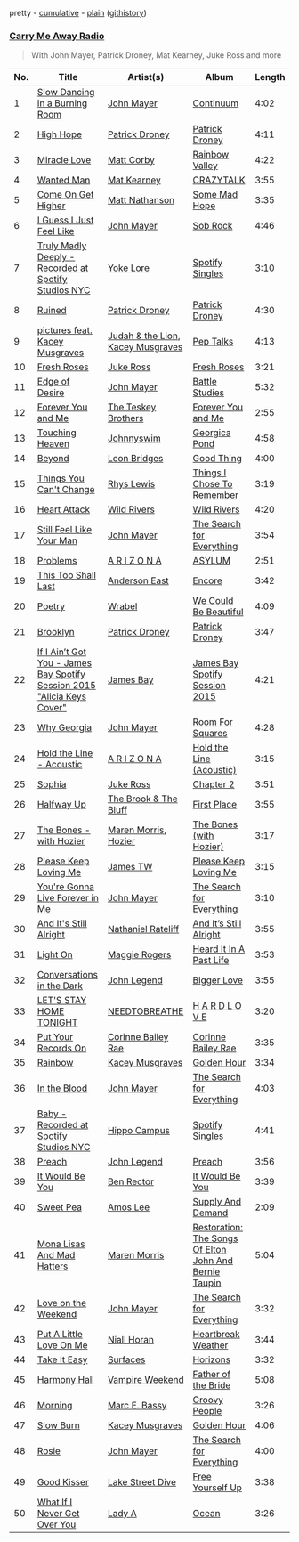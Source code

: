 pretty - [cumulative](/playlists/cumulative/37i9dQZF1E8FdFKgRxUOJv.md) - [plain](/playlists/plain/37i9dQZF1E8FdFKgRxUOJv) ([githistory](https://github.githistory.xyz/mackorone/spotify-playlist-archive/blob/main/playlists/plain/37i9dQZF1E8FdFKgRxUOJv))

### [Carry Me Away Radio](https://open.spotify.com/playlist/37i9dQZF1E8FdFKgRxUOJv)

> With John Mayer, Patrick Droney, Mat Kearney, Juke Ross and more

| No. | Title | Artist(s) | Album | Length |
|---|---|---|---|---|
| 1 | [Slow Dancing in a Burning Room](https://open.spotify.com/track/2jdAk8ATWIL3dwT47XpRfu) | [John Mayer](https://open.spotify.com/artist/0hEurMDQu99nJRq8pTxO14) | [Continuum](https://open.spotify.com/album/1Xsprdt1q9rOzTic7b9zYM) | 4:02 |
| 2 | [High Hope](https://open.spotify.com/track/51hx5VSyIkTzwRrs5DJjQ3) | [Patrick Droney](https://open.spotify.com/artist/78Rk1F0jGdipWWfrhyWwt3) | [Patrick Droney](https://open.spotify.com/album/3tdnCuYNUXbWjeTEfFFZ31) | 4:11 |
| 3 | [Miracle Love](https://open.spotify.com/track/3pjeJVSQXB2aaZOIEKNYvd) | [Matt Corby](https://open.spotify.com/artist/7CIW23FQUXPc1zebnO1TDG) | [Rainbow Valley](https://open.spotify.com/album/5k2ppB8SwrTTFyHUoqRzBW) | 4:22 |
| 4 | [Wanted Man](https://open.spotify.com/track/2dMkrhsWFVP2rHZmTEKkeh) | [Mat Kearney](https://open.spotify.com/artist/2NQEwAVHBNcI0tGMLlWwF1) | [CRAZYTALK](https://open.spotify.com/album/1VYbFOGfg6BE3rn1LTMTny) | 3:55 |
| 5 | [Come On Get Higher](https://open.spotify.com/track/38YgZVHPWOWsKrsCXz6JyP) | [Matt Nathanson](https://open.spotify.com/artist/4NGiEU3Pkd8ASRyQR30jcA) | [Some Mad Hope](https://open.spotify.com/album/45A2E1YR00sPSwxJw5d3qu) | 3:35 |
| 6 | [I Guess I Just Feel Like](https://open.spotify.com/track/4Im6GRj17qa7NW76OsJh1s) | [John Mayer](https://open.spotify.com/artist/0hEurMDQu99nJRq8pTxO14) | [Sob Rock](https://open.spotify.com/album/2JmfwvRDitJlTUoLCkp61z) | 4:46 |
| 7 | [Truly Madly Deeply - Recorded at Spotify Studios NYC](https://open.spotify.com/track/0ApIlfcdY0hVdVEVUyS2Zf) | [Yoke Lore](https://open.spotify.com/artist/7FU0xCgmSYQEiBeevUqQ4S) | [Spotify Singles](https://open.spotify.com/album/4yLdDDVmXRbB5q2hFGac4t) | 3:10 |
| 8 | [Ruined](https://open.spotify.com/track/6HJoraqoXpGj5Lr68FCZxX) | [Patrick Droney](https://open.spotify.com/artist/78Rk1F0jGdipWWfrhyWwt3) | [Patrick Droney](https://open.spotify.com/album/3tdnCuYNUXbWjeTEfFFZ31) | 4:30 |
| 9 | [pictures feat. Kacey Musgraves](https://open.spotify.com/track/1zZIVe9x0JhdhpuQjLTjIM) | [Judah & the Lion](https://open.spotify.com/artist/3wWtfT7S2uVJJ3hGZlOLkZ), [Kacey Musgraves](https://open.spotify.com/artist/70kkdajctXSbqSMJbQO424) | [Pep Talks](https://open.spotify.com/album/5CuJb813nzBM4FMfTNByH9) | 4:13 |
| 10 | [Fresh Roses](https://open.spotify.com/track/05RmevbSKDvHHKpYBoXYfR) | [Juke Ross](https://open.spotify.com/artist/3mDo5Nv0SWpslJe9HzA2xY) | [Fresh Roses](https://open.spotify.com/album/6DUbcDDJa547U0KvgjCthp) | 3:21 |
| 11 | [Edge of Desire](https://open.spotify.com/track/5gbxzSqABThINGDb7vIiwe) | [John Mayer](https://open.spotify.com/artist/0hEurMDQu99nJRq8pTxO14) | [Battle Studies](https://open.spotify.com/album/1V5vQRMWTNGmqwxY8jMVou) | 5:32 |
| 12 | [Forever You and Me](https://open.spotify.com/track/4GUaG3df9nbrj77GKEB76j) | [The Teskey Brothers](https://open.spotify.com/artist/2nTjd2lNo1GVEfXM3bCnsh) | [Forever You and Me](https://open.spotify.com/album/1aUMtW3DvOoPetvGzgkuUW) | 2:55 |
| 13 | [Touching Heaven](https://open.spotify.com/track/6qONjN95Wk5zsOs7pY2Kq3) | [Johnnyswim](https://open.spotify.com/artist/4igDSX1kgfWbVTDCywcBGm) | [Georgica Pond](https://open.spotify.com/album/7ijL8KF5a1FTAmXU8X33Y3) | 4:58 |
| 14 | [Beyond](https://open.spotify.com/track/1Omt5bfz1tZUCqd26HxbS0) | [Leon Bridges](https://open.spotify.com/artist/3qnGvpP8Yth1AqSBMqON5x) | [Good Thing](https://open.spotify.com/album/7J9fifadXb0PPSBWXctbi8) | 4:00 |
| 15 | [Things You Can't Change](https://open.spotify.com/track/1PyBjO06OZIPO67tMLlpha) | [Rhys Lewis](https://open.spotify.com/artist/4T2k9bgIoC8bbqjqiEl9vZ) | [Things I Chose To Remember](https://open.spotify.com/album/13DpMn525oKHXLQSgq96TF) | 3:19 |
| 16 | [Heart Attack](https://open.spotify.com/track/5e7H5e3BBsDJmygioSJMHF) | [Wild Rivers](https://open.spotify.com/artist/59sBwR0jPSTrbMtuTkRPN5) | [Wild Rivers](https://open.spotify.com/album/4Vl6dGwfxDHMP4tlFniNpK) | 4:20 |
| 17 | [Still Feel Like Your Man](https://open.spotify.com/track/1LM6t24SjQr2bJHqeGIR4U) | [John Mayer](https://open.spotify.com/artist/0hEurMDQu99nJRq8pTxO14) | [The Search for Everything](https://open.spotify.com/album/0jZFu2tihRJ65iYAo0oOtP) | 3:54 |
| 18 | [Problems](https://open.spotify.com/track/75ylrnob5O80WTKi9ugZ1Z) | [A R I Z O N A](https://open.spotify.com/artist/7hOGhpa8RMSuDOWntGIAJt) | [ASYLUM](https://open.spotify.com/album/1qnAzDoa24ZYCZDzmP74sL) | 2:51 |
| 19 | [This Too Shall Last](https://open.spotify.com/track/0CuXzMEgFzuQhLEYQHYas4) | [Anderson East](https://open.spotify.com/artist/5q6z6GTth6lMbL9I8CAgby) | [Encore](https://open.spotify.com/album/6EIlfHDKZxmDMjcaRbFj8d) | 3:42 |
| 20 | [Poetry](https://open.spotify.com/track/6F84CqAnWGg6CZiWFNDuQ9) | [Wrabel](https://open.spotify.com/artist/7r2uG6BlFXKcwmh9ItqlII) | [We Could Be Beautiful](https://open.spotify.com/album/1knxEStPE5aiGzJDa75Zrf) | 4:09 |
| 21 | [Brooklyn](https://open.spotify.com/track/0gvGXQK14CIGLssQhruY8E) | [Patrick Droney](https://open.spotify.com/artist/78Rk1F0jGdipWWfrhyWwt3) | [Patrick Droney](https://open.spotify.com/album/3tdnCuYNUXbWjeTEfFFZ31) | 3:47 |
| 22 | [If I Ain’t Got You - James Bay Spotify Session 2015 "Alicia Keys Cover"](https://open.spotify.com/track/1zJpJ3HPRtAYYNLWm5BJEf) | [James Bay](https://open.spotify.com/artist/4EzkuveR9pLvDVFNx6foYD) | [James Bay Spotify Session 2015](https://open.spotify.com/album/2DSUg9hHXIb9KBvOWXQvNf) | 4:21 |
| 23 | [Why Georgia](https://open.spotify.com/track/1c7UYTut2SBOPq64o2t0uN) | [John Mayer](https://open.spotify.com/artist/0hEurMDQu99nJRq8pTxO14) | [Room For Squares](https://open.spotify.com/album/3yHOaiXecTJVUdn7mApZ48) | 4:28 |
| 24 | [Hold the Line - Acoustic](https://open.spotify.com/track/5pd5gGxcHxErpWzbYxNi15) | [A R I Z O N A](https://open.spotify.com/artist/7hOGhpa8RMSuDOWntGIAJt) | [Hold the Line (Acoustic)](https://open.spotify.com/album/6U4ki0vCmP0GpIG2EWZKXQ) | 3:15 |
| 25 | [Sophia](https://open.spotify.com/track/093KMwH96ZwZRZn2lKoX9Z) | [Juke Ross](https://open.spotify.com/artist/3mDo5Nv0SWpslJe9HzA2xY) | [Chapter 2](https://open.spotify.com/album/3N5XKeovbZHLKdeORgHEJ1) | 3:51 |
| 26 | [Halfway Up](https://open.spotify.com/track/5HsJGA8P5fPzR06i9FQKBr) | [The Brook & The Bluff](https://open.spotify.com/artist/4dWtsQvuME6tCWFycaTvO7) | [First Place](https://open.spotify.com/album/5SMIvs45B5BN5ES3qqiblH) | 3:55 |
| 27 | [The Bones - with Hozier](https://open.spotify.com/track/1yTTMcUhL7rtz08Dsgb7Qb) | [Maren Morris](https://open.spotify.com/artist/6WY7D3jk8zTrHtmkqqo5GI), [Hozier](https://open.spotify.com/artist/2FXC3k01G6Gw61bmprjgqS) | [The Bones (with Hozier)](https://open.spotify.com/album/6HzebUNgGlzC1AMBwHGIkH) | 3:17 |
| 28 | [Please Keep Loving Me](https://open.spotify.com/track/78zUxUPvONPgMIt46q5be6) | [James TW](https://open.spotify.com/artist/0B3N0ZINFWvizfa8bKiz4v) | [Please Keep Loving Me](https://open.spotify.com/album/53ZfIHyk0AhUHeVRBCIl64) | 3:15 |
| 29 | [You're Gonna Live Forever in Me](https://open.spotify.com/track/51lPx6ZCSalL2kvSrDUyJc) | [John Mayer](https://open.spotify.com/artist/0hEurMDQu99nJRq8pTxO14) | [The Search for Everything](https://open.spotify.com/album/0jZFu2tihRJ65iYAo0oOtP) | 3:10 |
| 30 | [And It's Still Alright](https://open.spotify.com/track/2tRxHjEkdgGMv9kZbOyqOH) | [Nathaniel Rateliff](https://open.spotify.com/artist/4qKpLkR911SUlnd4HAtF79) | [And It’s Still Alright](https://open.spotify.com/album/2bWrnSJNyGevb1pr2VYEGW) | 3:55 |
| 31 | [Light On](https://open.spotify.com/track/6UnCGAEmrbGIOSmGRZQ1M2) | [Maggie Rogers](https://open.spotify.com/artist/4NZvixzsSefsNiIqXn0NDe) | [Heard It In A Past Life](https://open.spotify.com/album/5AHWNPo3gllDmixgAoFru4) | 3:53 |
| 32 | [Conversations in the Dark](https://open.spotify.com/track/0QjQC8sGqxUkaJFBsJjtGm) | [John Legend](https://open.spotify.com/artist/5y2Xq6xcjJb2jVM54GHK3t) | [Bigger Love](https://open.spotify.com/album/7BRuKFs9BFuba9TlMs2ZLd) | 3:55 |
| 33 | [LET'S STAY HOME TONIGHT](https://open.spotify.com/track/1kiylxwnw8R8rJoCDtubWM) | [NEEDTOBREATHE](https://open.spotify.com/artist/610EjgFatGvVPtib97jQ8G) | [H A R D L O V E](https://open.spotify.com/album/0DjJIQPOsxd5OiUoVskRBH) | 3:20 |
| 34 | [Put Your Records On](https://open.spotify.com/track/2nGFzvICaeEWjIrBrL2RAx) | [Corinne Bailey Rae](https://open.spotify.com/artist/29WzbAQtDnBJF09es0uddn) | [Corinne Bailey Rae](https://open.spotify.com/album/141Mp3P2VKHQMhtkW1DyQg) | 3:35 |
| 35 | [Rainbow](https://open.spotify.com/track/79qxwHypONUt3AFq0WPpT9) | [Kacey Musgraves](https://open.spotify.com/artist/70kkdajctXSbqSMJbQO424) | [Golden Hour](https://open.spotify.com/album/7f6xPqyaolTiziKf5R5Z0c) | 3:34 |
| 36 | [In the Blood](https://open.spotify.com/track/77Y57qRJBvkGCUw9qs0qMg) | [John Mayer](https://open.spotify.com/artist/0hEurMDQu99nJRq8pTxO14) | [The Search for Everything](https://open.spotify.com/album/0jZFu2tihRJ65iYAo0oOtP) | 4:03 |
| 37 | [Baby - Recorded at Spotify Studios NYC](https://open.spotify.com/track/3pLtWj9iW6HT2TWAPcMZhg) | [Hippo Campus](https://open.spotify.com/artist/1btWGBz4Uu1HozTwb2Lm8A) | [Spotify Singles](https://open.spotify.com/album/1ghdZvVVCMbTkf6BDsEg78) | 4:41 |
| 38 | [Preach](https://open.spotify.com/track/2AaF78iCWISMWYog5RnSi5) | [John Legend](https://open.spotify.com/artist/5y2Xq6xcjJb2jVM54GHK3t) | [Preach](https://open.spotify.com/album/32r4o1R9a1lK5DoVXGEC7E) | 3:56 |
| 39 | [It Would Be You](https://open.spotify.com/track/0roPf0bwAsBDZv1bR15m15) | [Ben Rector](https://open.spotify.com/artist/4AapPt7H6bGH4i7chTulpI) | [It Would Be You](https://open.spotify.com/album/58xzcDEz0sn7F36ZEnfYHV) | 3:39 |
| 40 | [Sweet Pea](https://open.spotify.com/track/4KqBoq7MoDJeVsvUHTjXCM) | [Amos Lee](https://open.spotify.com/artist/0QrowybipCKUDnq5y10PD2) | [Supply And Demand](https://open.spotify.com/album/7zAMTPQbo4MM4trmSpvsNo) | 2:09 |
| 41 | [Mona Lisas And Mad Hatters](https://open.spotify.com/track/3sZpfLcumDW0henSU6wbie) | [Maren Morris](https://open.spotify.com/artist/6WY7D3jk8zTrHtmkqqo5GI) | [Restoration: The Songs Of Elton John And Bernie Taupin](https://open.spotify.com/album/25I3CO8X3zQvoEySDD2UIP) | 5:04 |
| 42 | [Love on the Weekend](https://open.spotify.com/track/0oiCeOPwm4zhwfyIpAE37y) | [John Mayer](https://open.spotify.com/artist/0hEurMDQu99nJRq8pTxO14) | [The Search for Everything](https://open.spotify.com/album/0jZFu2tihRJ65iYAo0oOtP) | 3:32 |
| 43 | [Put A Little Love On Me](https://open.spotify.com/track/7LyBwug9tJgbaEzRCqtY78) | [Niall Horan](https://open.spotify.com/artist/1Hsdzj7Dlq2I7tHP7501T4) | [Heartbreak Weather](https://open.spotify.com/album/5gdoRB1AUsGnScCuZ8gmPp) | 3:44 |
| 44 | [Take It Easy](https://open.spotify.com/track/5Pgq1Gfeth2CuUhyCXwlfC) | [Surfaces](https://open.spotify.com/artist/4ETSs924pXMzjIeD6E9b4u) | [Horizons](https://open.spotify.com/album/3wmbsIFbLZ5FLT55iqB9KL) | 3:32 |
| 45 | [Harmony Hall](https://open.spotify.com/track/39exKIvycQDgs4T6uXdyu0) | [Vampire Weekend](https://open.spotify.com/artist/5BvJzeQpmsdsFp4HGUYUEx) | [Father of the Bride](https://open.spotify.com/album/1A3nVEWRJ8yvlPzawHI1pQ) | 5:08 |
| 46 | [Morning](https://open.spotify.com/track/54Yappwod1fELR5zb2gDBn) | [Marc E. Bassy](https://open.spotify.com/artist/3tQx1LPXbsYjE9VwN1Peaa) | [Groovy People](https://open.spotify.com/album/2a8IWtMGQl8oIA3lUtLDQw) | 3:26 |
| 47 | [Slow Burn](https://open.spotify.com/track/6ET9kf9riLETWs9lePUEAI) | [Kacey Musgraves](https://open.spotify.com/artist/70kkdajctXSbqSMJbQO424) | [Golden Hour](https://open.spotify.com/album/7f6xPqyaolTiziKf5R5Z0c) | 4:06 |
| 48 | [Rosie](https://open.spotify.com/track/5KsLlcmWDoHUoJFzRw14wD) | [John Mayer](https://open.spotify.com/artist/0hEurMDQu99nJRq8pTxO14) | [The Search for Everything](https://open.spotify.com/album/0jZFu2tihRJ65iYAo0oOtP) | 4:00 |
| 49 | [Good Kisser](https://open.spotify.com/track/7BDbyDs5FUmnh955RABFd7) | [Lake Street Dive](https://open.spotify.com/artist/3nuc29fYGlQbIrwh4yrNWd) | [Free Yourself Up](https://open.spotify.com/album/1eWP4CbLwVsVuC44utXBOD) | 3:38 |
| 50 | [What If I Never Get Over You](https://open.spotify.com/track/0qkdE1C0ufnUISKwhg8Wh6) | [Lady A](https://open.spotify.com/artist/32WkQRZEVKSzVAAYqukAEA) | [Ocean](https://open.spotify.com/album/2Ni5tXmyXPTG4jeQxvSqjv) | 3:26 |